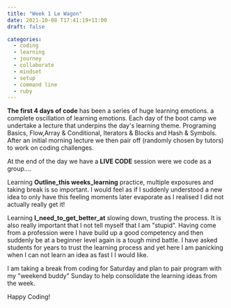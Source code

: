```yaml
---
title: "Week 1 Le Wagon"
date: 2021-10-08 T17:41:19+11:00
draft: false

categories:
  - coding
  - learning
  - journey
  - collaborate
  - mindset
  - setup
  - command line
  - ruby
---
```


**The first 4 days of code** has been a series of huge learning emotions. a complete oscillation of learning emotions.
Each day of the boot camp we undertake a lecture that underpins the day's learning theme. Programing Basics, Flow,Array & Conditional, Iterators & Blocks and Hash & Symbols. After an initial morning lecture we then pair off (randomly chosen by tutors) to work on coding challenges.

At the end of the day we have a **LIVE CODE** session were we code as a group....

Learning **Outline_this weeks_learning** practice, multiple exposures and taking break is so important. I would feel as if I suddenly understood a new idea to only have this feeling moments later evaporate as I realised I did not actually really get it!

Learning **I_need_to_get_better_at** slowing down, trusting the process. It is also really important that I not tell myself that I am "stupid". Having come from a profession were I have build up a good competency and then suddenly be at a beginner level again is a tough mind battle. I have asked students for years to trust the learning process and yet here I am panicking when I can not learn an idea as fast I I would like.

I am taking a break from coding for Saturday and plan to pair program with my "weekend buddy" Sunday to help consolidate the learning ideas from the week.

Happy Coding!
